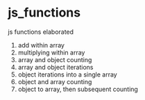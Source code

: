 # js_functions
js functions elaborated
1. add within array
1. multiplying within array
1. array and object counting
1. array and object iterations
1. object iterations into a single array
1. object and array counting
1. object to array, then subsequent counting
